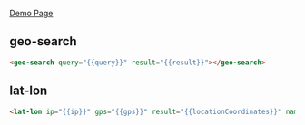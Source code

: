 <!-- # Place Components -->
<!-- [WebComponents](http://webcomponents.org) to work with places / locations. -->

[Demo Page](http://git.max.pub/GEO.js)


## geo-search
```html
<geo-search query="{{query}}" result="{{result}}"></geo-search>
```


## lat-lon

```html
<lat-lon ip="{{ip}}" gps="{{gps}}" result="{{locationCoordinates}}" name="{{locationName}}" city="{{locationCity}}"></lat-lon>
```

